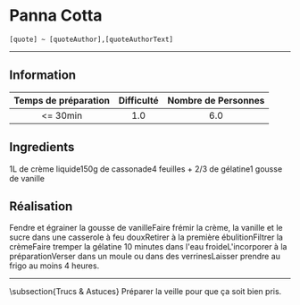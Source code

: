 # Panna Cotta

`[quote] ~ [quoteAuthor],[quoteAuthorText]`

---

## Information

| Temps de préparation  | Difficulté    | Nombre de Personnes |
|:---------------------:|:-------------:|:-------------------:|
| <= 30min            | 1.0  | 6.0        |

## Ingredients

1L de crème liquide150g de cassonade4 feuilles + 2/3 de gélatine1 gousse de vanille

## Réalisation

Fendre et égrainer la gousse de vanilleFaire frémir la crème, la vanille et le sucre dans une casserole à feu douxRetirer à la première ébulitionFiltrer la crèmeFaire tremper la gélatine 10 minutes dans l'eau froideL'incorporer à la préparationVerser dans un moule ou dans des verrinesLaisser prendre au frigo au moins 4 heures.

---

\subsection{Trucs \& Astuces}
	Préparer la veille pour que ça soit bien pris.
